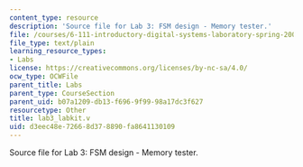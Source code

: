 ```yaml
---
content_type: resource
description: 'Source file for Lab 3: FSM design - Memory tester.'
file: /courses/6-111-introductory-digital-systems-laboratory-spring-2006/d3eec48e72668d378890fa8641130109_lab3_labkit.v
file_type: text/plain
learning_resource_types:
- Labs
license: https://creativecommons.org/licenses/by-nc-sa/4.0/
ocw_type: OCWFile
parent_title: Labs
parent_type: CourseSection
parent_uid: b07a1209-db13-f696-9f99-98a17dc3f627
resourcetype: Other
title: lab3_labkit.v
uid: d3eec48e-7266-8d37-8890-fa8641130109
---
```

Source file for Lab 3: FSM design - Memory tester.